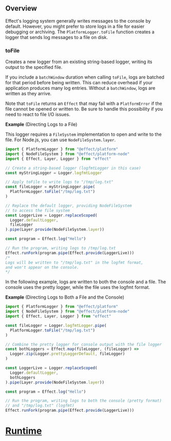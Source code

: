 ## Overview

Effect's logging system generally writes messages to the console by default. However, you might prefer to store logs in a file for easier debugging or archiving. The `PlatformLogger.toFile` function creates a logger that sends log messages to a file on disk.

### toFile

Creates a new logger from an existing string-based logger, writing its output to the specified file.

If you include a `batchWindow` duration when calling `toFile`, logs are batched for that period before being written. This can reduce overhead if your application produces many log entries. Without a `batchWindow`, logs are written as they arrive.

Note that `toFile` returns an `Effect` that may fail with a `PlatformError` if the file cannot be opened or written to. Be sure to handle this possibility if you need to react to file I/O issues.

**Example** (Directing Logs to a File)

This logger requires a `FileSystem` implementation to open and write to the file. For Node.js, you can use `NodeFileSystem.layer`.

```ts twoslash
import { PlatformLogger } from "@effect/platform"
import { NodeFileSystem } from "@effect/platform-node"
import { Effect, Layer, Logger } from "effect"

// Create a string-based logger (logfmtLogger in this case)
const myStringLogger = Logger.logfmtLogger

// Apply toFile to write logs to "/tmp/log.txt"
const fileLogger = myStringLogger.pipe(
  PlatformLogger.toFile("/tmp/log.txt")
)

// Replace the default logger, providing NodeFileSystem
// to access the file system
const LoggerLive = Logger.replaceScoped(
  Logger.defaultLogger,
  fileLogger
).pipe(Layer.provide(NodeFileSystem.layer))

const program = Effect.log("Hello")

// Run the program, writing logs to /tmp/log.txt
Effect.runFork(program.pipe(Effect.provide(LoggerLive)))
/*
Logs will be written to "/tmp/log.txt" in the logfmt format,
and won't appear on the console.
*/
```

In the following example, logs are written to both the console and a file. The console uses the pretty logger, while the file uses the logfmt format.

**Example** (Directing Logs to Both a File and the Console)

```ts twoslash
import { PlatformLogger } from "@effect/platform"
import { NodeFileSystem } from "@effect/platform-node"
import { Effect, Layer, Logger } from "effect"

const fileLogger = Logger.logfmtLogger.pipe(
  PlatformLogger.toFile("/tmp/log.txt")
)

// Combine the pretty logger for console output with the file logger
const bothLoggers = Effect.map(fileLogger, (fileLogger) =>
  Logger.zip(Logger.prettyLoggerDefault, fileLogger)
)

const LoggerLive = Logger.replaceScoped(
  Logger.defaultLogger,
  bothLoggers
).pipe(Layer.provide(NodeFileSystem.layer))

const program = Effect.log("Hello")

// Run the program, writing logs to both the console (pretty format)
// and "/tmp/log.txt" (logfmt)
Effect.runFork(program.pipe(Effect.provide(LoggerLive)))
```

# [Runtime](https://effect.website/docs/platform/runtime/)
